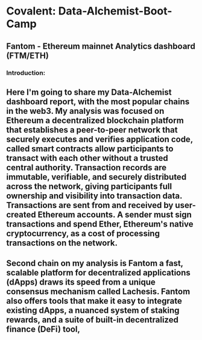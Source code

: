 # Covalent: Data-Alchemist-Boot-Camp

## Fantom - Ethereum mainnet Analytics dashboard (FTM/ETH)

### Introduction:

## Here I'm going to share my Data-Alchemist dashboard report, with the most popular chains in the web3. My analysis was focused on Ethereum a decentralized blockchain platform that establishes a peer-to-peer network that securely executes and verifies application code, called smart contracts allow participants to transact with each other without a trusted central authority. Transaction records are immutable, verifiable, and securely distributed across the network, giving participants full ownership and visibility into transaction data. Transactions are sent from and received by user-created Ethereum accounts. A sender must sign transactions and spend Ether, Ethereum's native cryptocurrency, as a cost of processing transactions on the network.

## Second chain on my analysis is Fantom a fast, scalable platform for decentralized applications (dApps) draws its speed from a unique consensus mechanism called Lachesis. Fantom also offers tools that make it easy to integrate existing dApps, a nuanced system of staking rewards, and a suite of built-in decentralized finance (DeFi) tool,
